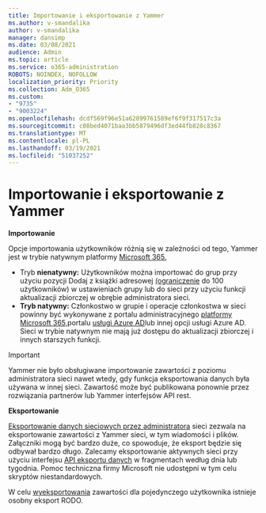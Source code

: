 ```yaml
---
title: Importowanie i eksportowanie z Yammer
ms.author: v-smandalika
author: v-smandalika
manager: dansimp
ms.date: 03/08/2021
audience: Admin
ms.topic: article
ms.service: o365-administration
ROBOTS: NOINDEX, NOFOLLOW
localization_priority: Priority
ms.collection: Adm_O365
ms.custom:
- "9735"
- "9003224"
ms.openlocfilehash: dcdf569f96e51a62899761589ef6f9f317517c3a
ms.sourcegitcommit: c08bed4071baa3bb5879496df3ed44fb828c8367
ms.translationtype: MT
ms.contentlocale: pl-PL
ms.lasthandoff: 03/19/2021
ms.locfileid: "51037252"
---
```

# <a name="import-and-export-from-yammer"></a>Importowanie i eksportowanie z Yammer

**Importowanie**

Opcje importowania użytkowników różnią się w zależności od tego, Yammer jest w trybie natywnym platformy [Microsoft 365.](https://docs.microsoft.com/yammer/configure-your-yammer-network/overview-native-mode)

- Tryb **nienatywny:** Użytkowników można importować do grup przy użyciu pozycji Dodaj z książki adresowej [(ograniczenie](https://support.microsoft.com/office/manage-yammer-community-members-75253554-d0f3-4148-b835-e6a9a8a0c294) do 100 użytkowników) w ustawieniach grupy lub do sieci przy użyciu funkcji aktualizacji zbiorczej w obrębie administratora sieci. [](https://docs.microsoft.com/yammer/manage-yammer-users/add-block-or-remove-users)
- **Tryb natywny:** Członkostwo w grupie i operacje członkostwa w sieci powinny być wykonywane z portalu administracyjnego [platformy Microsoft 365,](https://docs.microsoft.com/microsoft-365/admin/add-users)portalu [usługi Azure AD](https://docs.microsoft.com/azure/active-directory/fundamentals/add-users-azure-active-directory)lub innej opcji usługi Azure AD. Sieci w trybie natywnym nie mają już dostępu do aktualizacji zbiorczej i innych starszych funkcji.

> [!IMPORTANT]
> Yammer nie było obsługiwane importowanie zawartości z poziomu administratora sieci nawet wtedy, gdy funkcja eksportowania danych była używana w innej sieci. Zawartość może być publikowana ponownie przez rozwiązania partnerów lub Yammer interfejsów API rest.

**Eksportowanie**

[Eksportowanie danych sieciowych przez administratora](https://docs.microsoft.com/yammer/manage-security-and-compliance/export-yammer-enterprise-data) sieci zezwala na eksportowanie zawartości z Yammer sieci, w tym wiadomości i plików. Załączniki mogą być bardzo duże, co spowoduje, że eksport będzie się odbywał bardzo długo. Zalecamy eksportowanie aktywnych sieci przy użyciu interfejsu [API eksportu danych](https://developer.yammer.com/docs/data-export-api) w fragmentach według dnia lub tygodnia. Pomoc techniczna firmy Microsoft nie udostępni w tym celu skryptów niestandardowych.

W celu [wyeksportowania](https://docs.microsoft.com/yammer/manage-security-and-compliance/gdpr-requests-in-yammer-enterprise) zawartości dla pojedynczego użytkownika istnieje osobny eksport RODO.